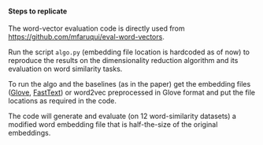 #### Steps to replicate

The word-vector evaluation code is directly used from https://github.com/mfaruqui/eval-word-vectors.  

Run the script ```algo.py``` (embedding file location is hardcoded as of now) to reproduce the results on the dimensionality reduction algorithm and its evaluation on word similarity tasks. 

To run the algo and the baselines (as in the paper) get the embedding files ([Glove](https://nlp.stanford.edu/projects/glove/), [FastText](https://github.com/facebookresearch/fastText/blob/master/pretrained-vectors.md)) or word2vec preprocessed in Glove format and put the file locations as required in the code.

The code will generate and evaluate (on 12 word-similarity datasets) a modified word embedding file that is half-the-size of the original embeddings.
